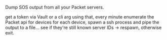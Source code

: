 Dump SOS output from all your Packet servers.

get a token via Vault or a cli arg
using that, every minute enumerate the Packet api for devices
for each device, spawn a ssh process and pipe the output to a file...
see if they're still known server IDs -> respawn, otherwise exit.
